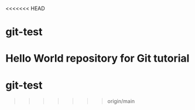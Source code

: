 <<<<<<< HEAD
# git-test
Hello World repository for Git tutorial
=======
# git-test
>>>>>>> origin/main

